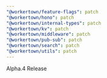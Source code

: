 ```yaml
---
"@workertown/feature-flags": patch
"@workertown/hono": patch
"@workertown/internal-types": patch
"@workertown/kv": patch
"@workertown/middleware": patch
"@workertown/pub-sub": patch
"@workertown/search": patch
"@workertown/utils": patch
---
```


Alpha.4 Release
